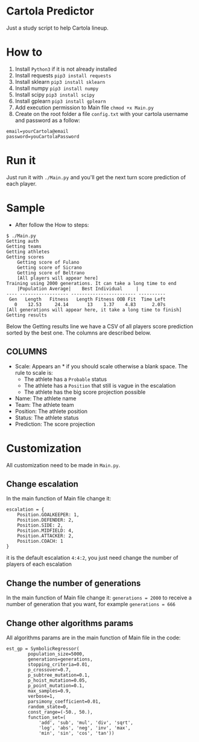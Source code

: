 # Cartola Predictor

Just a study script to help Cartola lineup.

# How to

1. Install `Python3` if it is not already installed 
1. Install requests `pip3 install requests`
1. Install sklearn `pip3 install sklearn`
1. Install numpy `pip3 install numpy`
1. Install scipy `pip3 install scipy`
1. Install gplearn `pip3 install gplearn`
1. Add execution permission to Main file `chmod +x Main.py`
1. Create on the root folder a file `config.txt` with your cartola username and password as a follow:

```
email=yourCartola@email
password=youCartolaPassword
```	

# Run it

Just run it with `./Main.py` and you'll get the next turn score prediction of each player.

# Sample

- After follow the How to steps:

```
$ ./Main.py
Getting auth
Getting teams
Getting athletes
Getting scores
	Getting score of Fulano
	Getting score of Sicrano
	Getting score of Beltrano
	[All players will appear here]
Training using 2000 generations. It can take a long time to end
    |Population Average|    Best Individual     |
---- ------------------ ------------------------ ----------
 Gen   Length   Fitness   Length Fitness OOB Fit  Time Left
   0    12.53     24.14       13    1.37    4.83      2.07s
[All generations will appear here, it take a long time to finish]   
Getting results
```

Below the Getting results line we have a CSV of all players score prediction sorted by the best one. The columns are described below.

## COLUMNS

- Scale: Appears an * if you should scale otherwise a blank space. The rule to scale is:
	- The athlete has a `Probable` status
	- The athlete has a `Position` that still is vague in the escalation
	- The athlete has the big score projection possible
- Name: The athlete name
- Team: The athlete team
- Position: The athlete position
- Status: The athlete status
- Prediction: The score projection

# Customization

All customization need to be made in `Main.py`.

## Change escalation

In the main function of Main file change it:

```
escalation = {
    Position.GOALKEEPER: 1,
    Position.DEFENDER: 2,
    Position.SIDE: 2,
    Position.MIDFIELD: 4,
    Position.ATTACKER: 2,
    Position.COACH: 1
}
```

it is the default escalation `4:4:2`, you just need change the number of players of each escalation

## Change the number of generations

In the main function of Main file change it: `generations = 2000` to receive a number of generation that you want, for example `generations = 666`

## Change other algorithms params

All algorithms params are in the main function of Main file in the code:

```
est_gp = SymbolicRegressor(
        population_size=5000,
        generations=generations,
        stopping_criteria=0.01,
        p_crossover=0.7,
        p_subtree_mutation=0.1,
        p_hoist_mutation=0.05,
        p_point_mutation=0.1,
        max_samples=0.9,
        verbose=1,
        parsimony_coefficient=0.01,
        random_state=0,
        const_range=(-50., 50.),
        function_set=(
            'add', 'sub', 'mul', 'div', 'sqrt', 
            'log', 'abs', 'neg', 'inv', 'max', 
            'min', 'sin', 'cos', 'tan'))
```